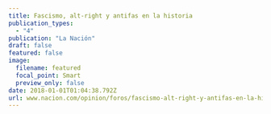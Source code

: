 ```yaml
---
title: Fascismo, alt-right y antifas en la historia
publication_types:
  - "4"
publication: "La Nación"
draft: false
featured: false
image:
  filename: featured
  focal_point: Smart
  preview_only: false
date: 2018-01-01T01:04:38.792Z
url: www.nacion.com/opinion/foros/fascismo-alt-right-y-antifas-en-la-historia/44BA7PIIMVGHFEICXBPSRONZWI/story/
---
```

